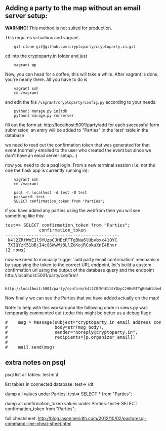 Adding a party to the map without an email server setup:
--------------------------------------------------------

**WARNING!** This method is not suited for production.

This requires virtualbox and vagrant.

        git clone git@github.com:cryptoparty/cryptoparty.in.git

cd into the cryptoparty.in folder and just

        vagrant up

Now, you can head for a coffee, this will take a while. After vagrant is done, you're nearly there. All you have to do is

        vagrant ssh
        cd /vagrant

and edit the file ```/vagrant/cryptoparty/config.py``` according to your needs.
        
        python3 manage.py initdb
        python3 manage.py runserver

fill out the form at: http://localhost:5001/party/add for each successful form submission, an entry will be added to "Parties" in the 'test' table in the database

we need to read out the confirmation token that was generated for that event (normally emailed to the user who created the event but since we don't have an email server setup...)

now you need to do a psql login. From a new terminal session (i.e. not the one the flask app is currently running in):

        vagrant ssh
        cd /vagrant

        psql -h localhost -d test -U test
        password: test
        SELECT confirmation_token from "Parties";

if you have added any parties using the webfrom then you will see something like this:

<pre>
test=> SELECT confirmation_token from "Parties";
             confirmation_token             
--------------------------------------------
 k4l2ZRfWnE1l9YUzpCJHEcRTTgBNa6lUbvbxx410YC
 7XIQYzK51bBjI4cGSWwWj8LlZoKojRCokaXnI4Bhvr
(2 rows)
</pre>
 now we need to manually trigger 'add party email confirmation' mechanism by supplying the token to the correct URL endpoint, let's build a custom confirmation url using the output of the database query and the endpoint http://localhost:5001/party/confirm/<token>

        http://localhost:5001/party/confirm/k4l2ZRfWnE1l9YUzpCJHEcRTTgBNa6lUbvbxx410YC

Now finally we can see the Parties that we have added actually on the map!

Note: to help with this workaround the following code in views.py was temporarily commented out (todo: this might be better as a debug flag):
<pre>
#    msg = Message(subject="cryptoparty.in email address confirmation",
#                  body=str(msg_body),
#                  sender="noreply@cryptoparty.in",
#                  recipients=[p.organizer_email])
#
#    mail.send(msg)
</pre>
extra notes on psql
-------------------

psql list all tables:
test=> \l

list tables in connected database:
test=> \dt

dump all values under Parties:
test=> SELECT * from "Parties";

dump all confirmation_token values under Parties:
test=> SELECT confirmation_token from "Parties";

full cheatsheet: http://blog.jasonmeridth.com/2012/10/02/postgresql-command-line-cheat-sheet.html
